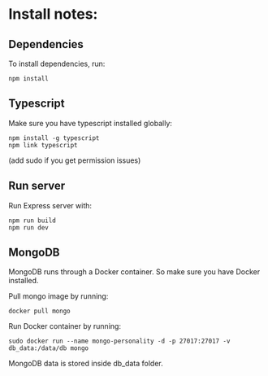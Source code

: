 # Install notes:

## Dependencies

To install dependencies, run:

```console
npm install
```

## Typescript

Make sure you have typescript installed globally:

```console
npm install -g typescript
npm link typescript
```

(add sudo if you get permission issues)

## Run server

Run Express server with:

```console
npm run build
npm run dev
```

## MongoDB

MongoDB runs through a Docker container. So make sure you have Docker installed.

Pull mongo image by running:

```console
docker pull mongo
```

Run Docker container by running:

```console
sudo docker run --name mongo-personality -d -p 27017:27017 -v db_data:/data/db mongo
```

MongoDB data is stored inside db_data folder.